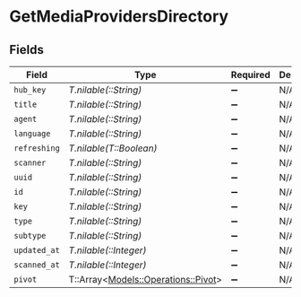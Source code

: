 # GetMediaProvidersDirectory


## Fields

| Field                                                                   | Type                                                                    | Required                                                                | Description                                                             |
| ----------------------------------------------------------------------- | ----------------------------------------------------------------------- | ----------------------------------------------------------------------- | ----------------------------------------------------------------------- |
| `hub_key`                                                               | *T.nilable(::String)*                                                   | :heavy_minus_sign:                                                      | N/A                                                                     |
| `title`                                                                 | *T.nilable(::String)*                                                   | :heavy_minus_sign:                                                      | N/A                                                                     |
| `agent`                                                                 | *T.nilable(::String)*                                                   | :heavy_minus_sign:                                                      | N/A                                                                     |
| `language`                                                              | *T.nilable(::String)*                                                   | :heavy_minus_sign:                                                      | N/A                                                                     |
| `refreshing`                                                            | *T.nilable(T::Boolean)*                                                 | :heavy_minus_sign:                                                      | N/A                                                                     |
| `scanner`                                                               | *T.nilable(::String)*                                                   | :heavy_minus_sign:                                                      | N/A                                                                     |
| `uuid`                                                                  | *T.nilable(::String)*                                                   | :heavy_minus_sign:                                                      | N/A                                                                     |
| `id`                                                                    | *T.nilable(::String)*                                                   | :heavy_minus_sign:                                                      | N/A                                                                     |
| `key`                                                                   | *T.nilable(::String)*                                                   | :heavy_minus_sign:                                                      | N/A                                                                     |
| `type`                                                                  | *T.nilable(::String)*                                                   | :heavy_minus_sign:                                                      | N/A                                                                     |
| `subtype`                                                               | *T.nilable(::String)*                                                   | :heavy_minus_sign:                                                      | N/A                                                                     |
| `updated_at`                                                            | *T.nilable(::Integer)*                                                  | :heavy_minus_sign:                                                      | N/A                                                                     |
| `scanned_at`                                                            | *T.nilable(::Integer)*                                                  | :heavy_minus_sign:                                                      | N/A                                                                     |
| `pivot`                                                                 | T::Array<[Models::Operations::Pivot](../../models/operations/pivot.md)> | :heavy_minus_sign:                                                      | N/A                                                                     |